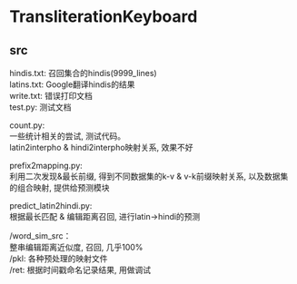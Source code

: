 # TransliterationKeyboard
## src

hindis.txt: 召回集合的hindis(9999_lines)</br>
latins.txt: Google翻译hindis的结果</br>
write.txt: 错误打印文档</br>
test.py:  测试文档</br>

count.py: </br>
一些统计相关的尝试, 测试代码。</br>
latin2interpho & hindi2interpho映射关系, 效果不好</br>

prefix2mapping.py:</br>
利用二次发现&最长前缀, 得到不同数据集的k-v & v-k前缀映射关系, 以及数据集的组合映射, 提供给预测模块</br>

predict_latin2hindi.py:</br>
根据最长匹配 & 编辑距离召回, 进行latin→hindi的预测</br>

/word_sim_src：</br>
整串编辑距离近似度, 召回, 几乎100%</br>
/pkl: 各种预处理的映射文件</br>
/ret: 根据时间戳命名记录结果, 用做调试</br>